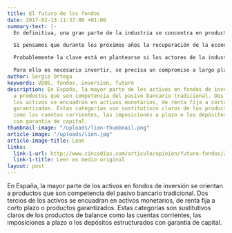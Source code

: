 ```yaml
---
title: El futuro de los fondos
date: 2017-02-13 11:37:00 +01:00
summary-text: |-
  En definitiva, una gran parte de la industria se concentra en productos con escaso valor añadido de gestión: ya sea porque se orientan a categorías en las que una variable crítica es el precio -como los productos monetarios o de renta fija a corto plazo- o porque se trata de productos empaquetados que no requieren de la gestión de sus inversiones durante la vida del producto -como los fondos garantizados o de garantía parcial-.

  Si pensamos que durante los próximos años la recuperación de la economía española seguirá un proceso lento, y las entidades financieras necesitarán reforzar la estructura de recursos dentro de balance, parece que no podremos contar ni con el crecimiento vegetativo ni con una estrategia encaminada a promocionar la inversión en los fondos más conservadores; al menos no de forma generalizada. Por tanto, el crecimiento del sector debe venir de otros ámbitos. Pero, ¿está el sector preparado para crecer?

  Probablemente la clave está en plantearse si los actores de la industria desean potenciar la gestión de fondos de valor añadido o no. Por fondos de valor añadido entendemos aquellos que realizan una gestión activa, están orientados a producir resultados atractivos y pretenden medirse con otros ofrecidos por proveedores diferentes. Ese segmento de la industria, amplio en estrategias y mercados, está sujeto a elevados niveles de competencia, sobre todo por parte de los fondos internacionales que se comercializan en nuestro país. Pero si el crecimiento va a venir fundamentalmente por ahí, a las gestoras solo les queda especializarse, ofrecer productos en los que realmente puedan enseñar músculo, marcar territorio.

  Para ello es necesario invertir, se precisa un compromiso a largo plazo con las fábricas de fondos. También significa salir al extranjero buscando aumentar y diversificar la base de clientes. ¿Tenemos algo que ofrecer? Yo creo que sí, y mucho. Lo peor es que si no es así nadie va a esperarnos. Ahí estarán los competidores internacionales para rellenar este hueco. No olvidemos que el año pasado, por cada dos euros que salieron de la industria nacional de fondos, casi uno entero fue a parar a los fondos internacionales.
author: Sergio Ortega
keywords: VDOS, fondos, inversion, futuro
description: En España, la mayor parte de los activos en fondos de inversión se orientan
  a productos que son competencia del pasivo bancario tradicional. Dos tercios de
  los activos se encuadran en activos monetarios, de renta fija a corto plazo o productos
  garantizados. Estas categorías son sustitutivos claros de los productos de balance
  como las cuentas corrientes, las imposiciones a plazo o los depósitos estructurados
  con garantía de capital.
thumbnail-image: "/uploads/lion-thumbnail.png"
article-image: "/uploads/lion.jpg"
article-image-title: Leon
links:
  link-1-url: http://www.cincodias.com/articulo/opinion/futuro-fondos/20110309cdscdiopi_5/
  link-1-title: Leer en medio original
layout: post
---
```


En España, la mayor parte de los activos en fondos de inversión se orientan a productos que son competencia del pasivo bancario tradicional. Dos tercios de los activos se encuadran en activos monetarios, de renta fija a corto plazo o productos garantizados. Estas categorías son sustitutivos claros de los productos de balance como las cuentas corrientes, las imposiciones a plazo o los depósitos estructurados con garantía de capital.